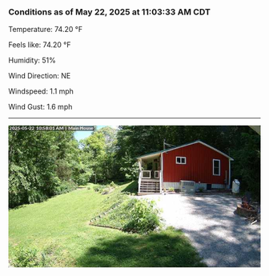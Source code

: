 ### Conditions as of May 22, 2025 at 11:03:33 AM CDT 

Temperature: 74.20 &deg;F

Feels like: 74.20 &deg;F

Humidity: 51%

Wind Direction: NE

Windspeed: 1.1 mph

Wind Gust: 1.6 mph

---

<img src="./images/latest.jpeg"/>

